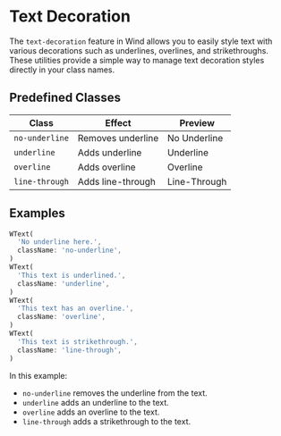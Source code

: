 # Text Decoration

The `text-decoration` feature in Wind allows you to easily style text with various decorations such as underlines, overlines, and strikethroughs. These utilities provide a simple way to manage text decoration styles directly in your class names.

## Predefined Classes

| **Class**      | **Effect**        | **Preview**                                          |
|----------------|-------------------|------------------------------------------------------|
| `no-underline` | Removes underline | <div class="text-lg no-underline">No Underline</div> |
| `underline`    | Adds underline    | <div class="text-lg underline">Underline</div>       |
| `overline`     | Adds overline     | <div class="text-lg overline">Overline</div>         |
| `line-through` | Adds line-through | <div class="text-lg line-through">Line-Through</div> |

## Examples

<x-preview path="typography/text_decoration" size="md" class="min-h-64"></x-preview>

```dart
WText(
  'No underline here.',
  className: 'no-underline',
)
WText(
  'This text is underlined.',
  className: 'underline',
)
WText(
  'This text has an overline.',
  className: 'overline',
)
WText(
  'This text is strikethrough.',
  className: 'line-through',
)
```

In this example:
- `no-underline` removes the underline from the text.
- `underline` adds an underline to the text.
- `overline` adds an overline to the text.
- `line-through` adds a strikethrough to the text.
